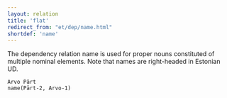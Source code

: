 ```yaml
---
layout: relation
title: 'flat'
redirect_from: "et/dep/name.html"
shortdef: 'name'
---
```


The dependency relation name is used for proper nouns constituted of multiple nominal elements. Note that names are right-headed in Estonian UD.

~~~ sdparse
Arvo Pärt
name(Pärt-2, Arvo-1)
~~~
